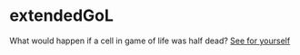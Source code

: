 # extendedGoL

What would happen if a cell in game of life was half dead?
[See for yourself](https://aras14hd.github.io/extendedGoL/)
